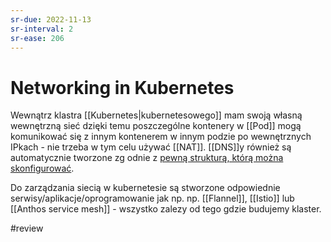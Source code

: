 ```yaml
---
sr-due: 2022-11-13
sr-interval: 2
sr-ease: 206
---
```


# Networking in Kubernetes

Wewnątrz klastra [[Kubernetes|kubernetesowego]] mam swoją własną wewnętrzną sieć dzięki temu poszczególne kontenery w [[Pod]] mogą komunikować się z innym kontenerem w innym podzie po wewnętrznych IPkach - nie trzeba w tym celu używać [[NAT]]. [[DNS]]y również są automatycznie tworzone zg odnie z [pewną strukturą, którą można skonfigurować](https://kubernetes.io/docs/concepts/services-networking/dns-pod-service/).

Do zarządzania siecią w kubernetesie są stworzone odpowiednie serwisy/aplikacje/oprogramowanie jak np. np. [[Flannel]], [[Istio]] lub [[Anthos service mesh]] - wszystko zalezy od tego gdzie budujemy klaster.

#review 